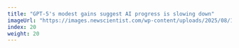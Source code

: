 ```yaml
---
title: "GPT-5's modest gains suggest AI progress is slowing down"
imageUrl: "https://images.newscientist.com/wp-content/uploads/2025/08/13103639/SEI_261915770.jpg?width=788"
index: 20
weight: 20
---
```

